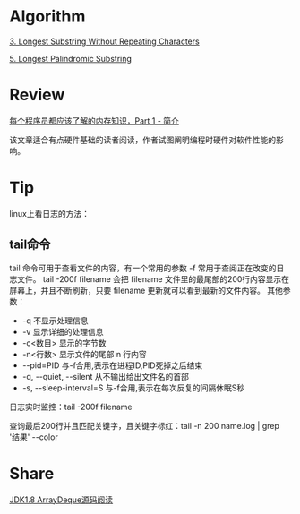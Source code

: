 # Algorithm

[3. Longest Substring Without Repeating Characters](https://www.jianshu.com/p/bf1ecee43a94)

[5. Longest Palindromic Substring](https://www.jianshu.com/p/2fd36b813198)

# Review

[每个程序员都应该了解的内存知识，Part 1 - 简介](https://www.jianshu.com/p/a5719a4cee68)

该文章适合有点硬件基础的读者阅读，作者试图阐明编程时硬件对软件性能的影响。

# Tip

linux上看日志的方法：

## tail命令

tail 命令可用于查看文件的内容，有一个常用的参数 -f 常用于查阅正在改变的日志文件。
tail -200f filename 会把 filename 文件里的最尾部的200行内容显示在屏幕上，并且不断刷新，只要 filename 更新就可以看到最新的文件内容。
其他参数：

- -q 不显示处理信息
- -v 显示详细的处理信息
- -c<数目> 显示的字节数
- -n<行数> 显示文件的尾部 n 行内容
- --pid=PID 与-f合用,表示在进程ID,PID死掉之后结束
- -q, --quiet, --silent 从不输出给出文件名的首部
- -s, --sleep-interval=S 与-f合用,表示在每次反复的间隔休眠S秒

日志实时监控：tail -200f filename

查询最后200行并且匹配关键字，且关键字标红：tail -n 200 name.log | grep '结果' --color

# Share

[JDK1.8 ArrayDeque源码阅读](https://blog.csdn.net/maijia0754/article/details/86583183)
